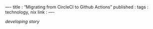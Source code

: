—-
title : “Migrating from CircleCI to Github Actions”
published : 
tags : technology, nix
link : 
—-

_developing story_

